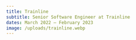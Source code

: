 ```yaml
---
title: Trainline
subtitle: Senior Software Engineer at Trainline
dates: March 2022 — February 2023
image: /uploads/trainline.webp
---
```

